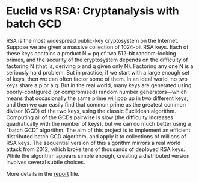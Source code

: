 # Euclid vs RSA: Cryptanalysis with batch GCD

RSA is the most widespread public-key cryptosystem on the Internet. Suppose we are given a massive collection of 1024-bit RSA keys. Each of these keys contains a product N = pq of two 512-bit random-looking primes, and the security of the cryptosystem depends on the difficulty of factoring N (that is, deriving p and q given only N). Factoring any one N is a seriously hard problem. But in practice, if we start with a large enough set of keys, then we can often factor some of them. In an ideal world, no two keys share a p or a q. But in the real world, many keys are generated using poorly-configured (or compromised) random number generators—which means that occasionally the same prime will pop up in two different keys, and then we can easily find that common prime as the greatest common divisor (GCD) of the two keys, using the classic Euclidean algorithm. Computing all of the GCDs pairwise is slow (the difficulty increases quadratically with the number of keys), but we can do much better using a "batch GCD" algorithm. The aim of this project is to implement an efficient distributed batch GCD algorithm, and apply it to collections of millions of RSA keys. The sequential version of this algorithm mirrors a real world attack from 2012, which broke tens of thousands of deployed RSA keys. While the algorithm appears simple enough, creating a distributed version involves several subtle choices.

More details in the [report](https://github.com/dieggoluis/RSA-Attack/blob/master/report.pdf) file.
